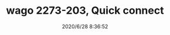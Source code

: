 ﻿---
layout: post 
title: wago 2273-203, Quick connect
tags: WAGO
categories: housing-terminal
overview: wago 2273-203
part_number: 2273-203
thumb_img: static/202006/378-thumb-20200628163751.jpg
small_img: static/202006/378-20200628163751.jpg
date: 2020/6/28 8:36:52
---



